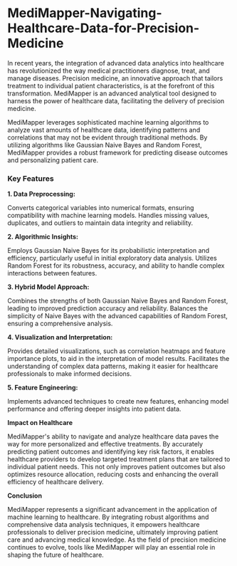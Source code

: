 # MediMapper-Navigating-Healthcare-Data-for-Precision-Medicine
In recent years, the integration of advanced data analytics into healthcare has revolutionized the way medical practitioners diagnose, treat, and manage diseases. Precision medicine, an innovative approach that tailors treatment to individual patient characteristics, is at the forefront of this transformation. MediMapper is an advanced analytical tool designed to harness the power of healthcare data, facilitating the delivery of precision medicine.

MediMapper leverages sophisticated machine learning algorithms to analyze vast amounts of healthcare data, identifying patterns and correlations that may not be evident through traditional methods. By utilizing algorithms like Gaussian Naive Bayes and Random Forest, MediMapper provides a robust framework for predicting disease outcomes and personalizing patient care.

### <strong>Key Features</strong>

**1. Data Preprocessing:**

Converts categorical variables into numerical formats, ensuring compatibility with machine learning models.
Handles missing values, duplicates, and outliers to maintain data integrity and reliability.

**2. Algorithmic Insights:**

Employs Gaussian Naive Bayes for its probabilistic interpretation and efficiency, particularly useful in initial exploratory data analysis.
Utilizes Random Forest for its robustness, accuracy, and ability to handle complex interactions between features.

**3. Hybrid Model Approach:**

Combines the strengths of both Gaussian Naive Bayes and Random Forest, leading to improved prediction accuracy and reliability.
Balances the simplicity of Naive Bayes with the advanced capabilities of Random Forest, ensuring a comprehensive analysis.

**4. Visualization and Interpretation:**

Provides detailed visualizations, such as correlation heatmaps and feature importance plots, to aid in the interpretation of model results.
Facilitates the understanding of complex data patterns, making it easier for healthcare professionals to make informed decisions.

**5. Feature Engineering:**

Implements advanced techniques to create new features, enhancing model performance and offering deeper insights into patient data.

**Impact on Healthcare**

MediMapper's ability to navigate and analyze healthcare data paves the way for more personalized and effective treatments. By accurately predicting patient outcomes and identifying key risk factors, it enables healthcare providers to develop targeted treatment plans that are tailored to individual patient needs. This not only improves patient outcomes but also optimizes resource allocation, reducing costs and enhancing the overall efficiency of healthcare delivery.

**Conclusion**

MediMapper represents a significant advancement in the application of machine learning to healthcare. By integrating robust algorithms and comprehensive data analysis techniques, it empowers healthcare professionals to deliver precision medicine, ultimately improving patient care and advancing medical knowledge. As the field of precision medicine continues to evolve, tools like MediMapper will play an essential role in shaping the future of healthcare.
